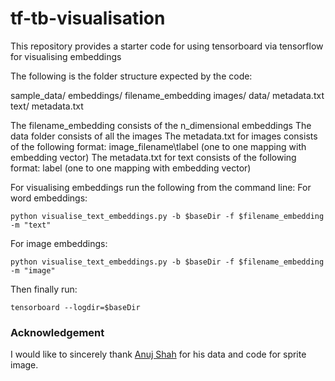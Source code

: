 # tf-tb-visualisation
This repository provides a starter code for using tensorboard via tensorflow for visualising embeddings


The following is the folder structure expected by the code:

sample_data/
    embeddings/
	filename_embedding
    images/
	data/
	metadata.txt
    text/
	metadata.txt


The filename_embedding consists of the n_dimensional embeddings
The data folder consists of all the images
The metadata.txt for images consists of the following format: image_filename\tlabel (one to one mapping with embedding vector)
The metadata.txt for text consists of the following format: label (one to one mapping with embedding vector)


For visualising embeddings run the following from the command line:
For word embeddings:

```
python visualise_text_embeddings.py -b $baseDir -f $filename_embedding -m "text"
```

For image embeddings:
```
python visualise_text_embeddings.py -b $baseDir -f $filename_embedding -m "image"
```

Then finally run:
```
tensorboard --logdir=$baseDir
```

### Acknowledgement
I would like to sincerely thank [Anuj Shah](https://github.com/anujshah1003) for his data and code for sprite image. 

